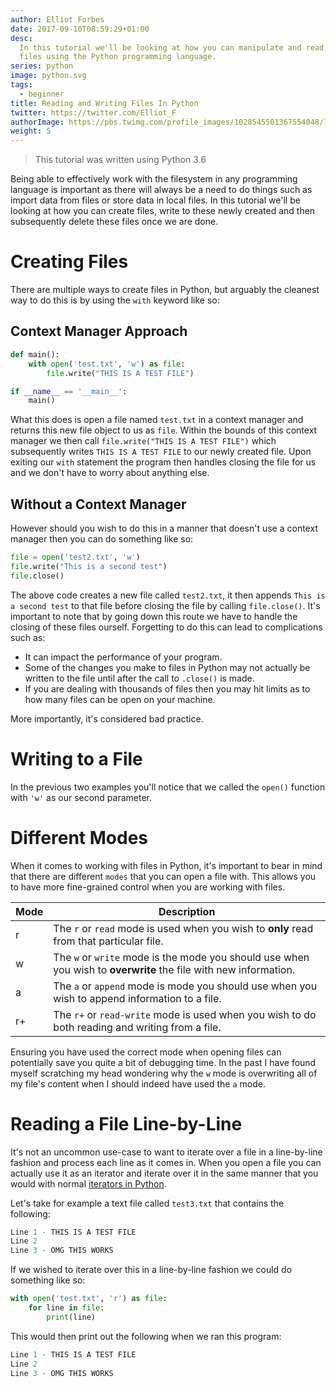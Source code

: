 ```yaml
---
author: Elliot Forbes
date: 2017-09-10T08:59:29+01:00
desc:
  In this tutorial we'll be looking at how you can manipulate and read from
  files using the Python programming language.
series: python
image: python.svg
tags:
  - beginner
title: Reading and Writing Files In Python
twitter: https://twitter.com/Elliot_F
authorImage: https://pbs.twimg.com/profile_images/1028545501367554048/lzr43cQv_400x400.jpg
weight: 5
---
```


> This tutorial was written using Python 3.6

Being able to effectively work with the filesystem in any programming language
is important as there will always be a need to do things such as import data
from files or store data in local files. In this tutorial we'll be looking at
how you can create files, write to these newly created and then subsequently
delete these files once we are done.

# Creating Files

There are multiple ways to create files in Python, but arguably the cleanest way
to do this is by using the `with` keyword like so:

## Context Manager Approach

```py
def main():
    with open('test.txt', 'w') as file:
        file.write("THIS IS A TEST FILE")

if __name__ == '__main__':
    main()
```

What this does is open a file named `test.txt` in a context manager and returns
this new file object to us as `file`. Within the bounds of this context manager
we then call `file.write("THIS IS A TEST FILE")` which subsequently writes
`THIS IS A TEST FILE` to our newly created file. Upon exiting our `with`
statement the program then handles closing the file for us and we don't have to
worry about anything else.

## Without a Context Manager

However should you wish to do this in a manner that doesn't use a context
manager then you can do something like so:

```py
file = open('test2.txt', 'w')
file.write("This is a second test")
file.close()
```

The above code creates a new file called `test2.txt`, it then appends
`This is a second test` to that file before closing the file by calling
`file.close()`. It's important to note that by going down this route we have to
handle the closing of these files ourself. Forgetting to do this can lead to
complications such as:

- It can impact the performance of your program.
- Some of the changes you make to files in Python may not actually be written to
  the file until after the call to `.close()` is made.
- If you are dealing with thousands of files then you may hit limits as to how
  many files can be open on your machine.

More importantly, it's considered bad practice.

# Writing to a File

In the previous two examples you'll notice that we called the `open()` function
with `'w'` as our second parameter.

# Different Modes

When it comes to working with files in Python, it's important to bear in mind
that there are different `modes` that you can open a file with. This allows you
to have more fine-grained control when you are working with files.

| Mode | Description                                                                                                      |
| ---- | ---------------------------------------------------------------------------------------------------------------- |
| r    | The `r` or `read` mode is used when you wish to **only** read from that particular file.                         |
| w    | The `w` or `write` mode is the mode you should use when you wish to **overwrite** the file with new information. |
| a    | The `a` or `append` mode is mode you should use when you wish to append information to a file.                   |
| r+   | The `r+` or `read-write` mode is used when you wish to do both reading and writing from a file.                  |

Ensuring you have used the correct mode when opening files can potentially save
you quite a bit of debugging time. In the past I have found myself scratching my
head wondering why the `w` mode is overwriting all of my file's content when I
should indeed have used the `a` mode.

# Reading a File Line-by-Line

It's not an uncommon use-case to want to iterate over a file in a line-by-line
fashion and process each line as it comes in. When you open a file you can
actually use it as an iterator and iterate over it in the same manner that you
would with normal [iterators in Python](/python/python-iterator-tutorial/).

Let's take for example a text file called `test3.txt` that contains the
following:

```py
Line 1 - THIS IS A TEST FILE
Line 2
Line 3 - OMG THIS WORKS
```

If we wished to iterate over this in a line-by-line fashion we could do
something like so:

```py
with open('test.txt', 'r') as file:
    for line in file:
        print(line)
```

This would then print out the following when we ran this program:

```py
Line 1 - THIS IS A TEST FILE
Line 2
Line 3 - OMG THIS WORKS
```
